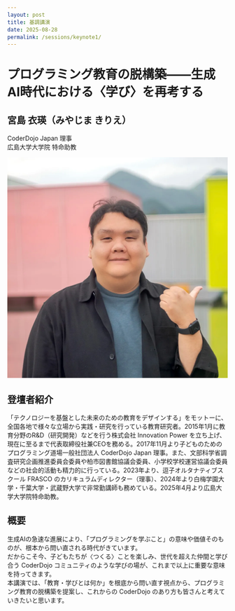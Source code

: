 ```yaml
---
layout: post
title: 基調講演
date: 2025-08-28
permalink: /sessions/keynote1/
---
```


# プログラミング教育の脱構築——生成AI時代における〈学び〉を再考する

## 宮島 衣瑛（みやじま きりえ）
CoderDojo Japan 理事<br />
広島大学大学院 特命助教

<div class="flex max-w-100 mx-auto my-4 justify-center">
  <img class="w-full" src="/img/sessions/profile/miyajima-kirie.webp" alt="宮島 衣瑛">
</div>

## 登壇者紹介
「テクノロジーを基盤とした未来のための教育をデザインする」をモットーに、全国各地で様々な立場から実践・研究を行っている教育研究者。2015年1月に教育分野のR&D（研究開発）などを行う株式会社 Innovation Power を立ち上げ、現在に至るまで代表取締役社兼CEOを務める。2017年11月より子どものためのプログラミング道場一般社団法人 CoderDojo Japan 理事。また、文部科学省調査研究企画推進委員会委員や柏市図書館協議会委員、小学校学校運営協議会委員などの社会的活動も精力的に行っている。2023年より、逗子オルタナティブスクール FRASCO のカリキュラムディレクター（理事）、2024年より白梅学園大学・千葉大学・武蔵野大学で非常勤講師も務めている。2025年4月より広島大学大学院特命助教。

## 概要
生成AIの急速な進展により、「プログラミングを学ぶこと」の意味や価値そのものが、根本から問い直される時代がきています。<br />
だからこそ今、子どもたちが〈つくる〉ことを楽しみ、世代を超えた仲間と学び合う CoderDojo コミュニティのような学びの場が、これまで以上に重要な意味を持ってきます。<br />
本講演では、「教育・学びとは何か」を根底から問い直す視点から、プログラミング教育の脱構築を提案し、これからの CoderDojo のあり方も皆さんと考えていきたいと思います。
